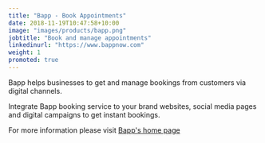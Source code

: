 ```yaml
---
title: "Bapp - Book Appointments"
date: 2018-11-19T10:47:58+10:00
image: "images/products/bapp.png"
jobtitle: "Book and manage appointments"
linkedinurl: "https://www.bappnow.com"
weight: 1
promoted: true
---
```


Bapp helps businesses to get and manage bookings from customers via digital channels.

Integrate Bapp booking service to your brand websites, social media pages and digital campaigns to get instant bookings.

For more information please visit [Bapp's home page](https://www.bappnow.com)